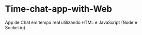 # Time-chat-app-with-Web
App de Chat em tempo real utilizando HTML e JavaScript (Node e Socket.io).
